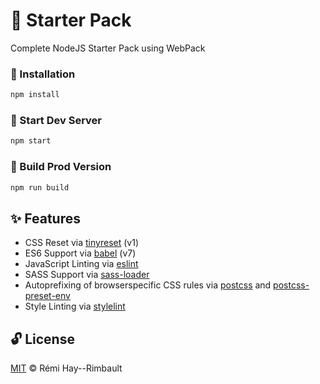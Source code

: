 # 🏁 Starter Pack

Complete NodeJS Starter Pack using WebPack

### 🔌 Installation

```sh
npm install
```

### 🚧 Start Dev Server

```sh
npm start
```

### 🚩 Build Prod Version

```sh
npm run build
```

## ✨ Features

- CSS Reset via [tinyreset](https://github.com/ColinLienard/tinyreset.css) (v1)
- ES6 Support via [babel](https://babeljs.io/) (v7)
- JavaScript Linting via [eslint](https://eslint.org/)
- SASS Support via [sass-loader](https://github.com/jtangelder/sass-loader)
- Autoprefixing of browserspecific CSS rules via [postcss](https://postcss.org/) and [postcss-preset-env](https://github.com/csstools/postcss-preset-env)
- Style Linting via [stylelint](https://stylelint.io/)

## 🔓 License

[MIT](LICENSE) © Rémi Hay--Rimbault
